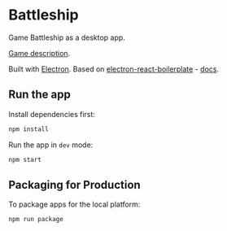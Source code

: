 # Battleship

Game Battleship as a desktop app.

[Game description](https://en.wikipedia.org/wiki/Battleship_(game)).

Built with [Electron](https://www.electronjs.org/). Based on [electron-react-boilerplate](https://github.com/electron-react-boilerplate/electron-react-boilerplate) - [docs](https://electron-react-boilerplate.js.org/docs/installation).

## Run the app

Install dependencies first:

```bash
npm install
```

Run the app in `dev` mode:

```bash
npm start
```

## Packaging for Production

To package apps for the local platform:

```bash
npm run package
```
